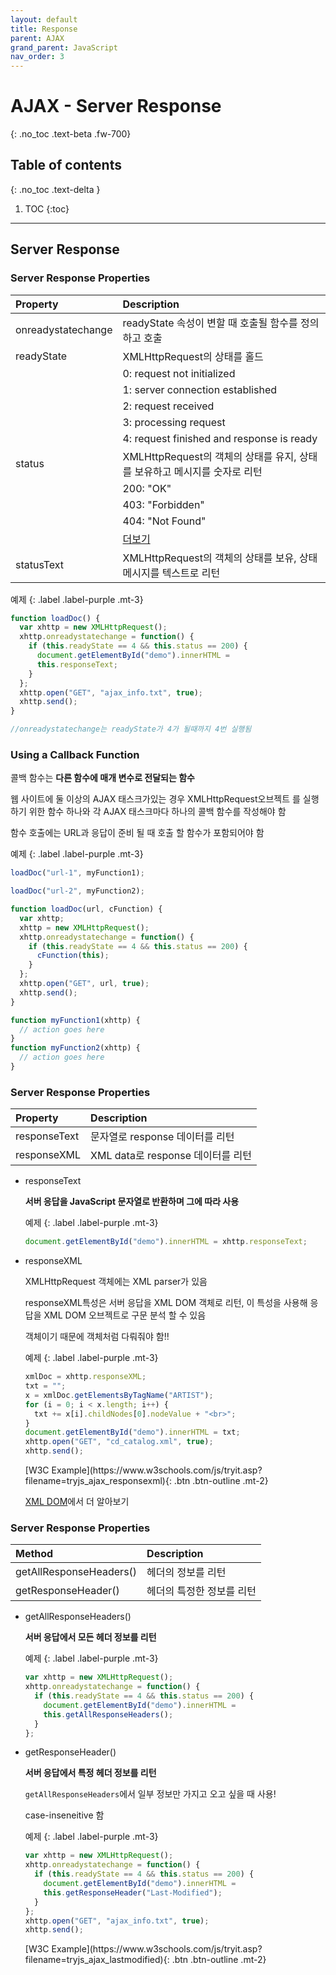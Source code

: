 ```yaml
---
layout: default
title: Response
parent: AJAX
grand_parent: JavaScript
nav_order: 3
---
```


# AJAX - Server Response
{: .no_toc .text-beta .fw-700}

## Table of contents
{: .no_toc .text-delta }

1. TOC
{:toc}

---

## Server Response

### Server Response Properties

| Property                               | Description                                                          |
|:---------------------------------------|:---------------------------------------------------------------------|
| onreadystatechange                     | readyState 속성이 변할 때 호출될 함수를 정의하고 호출                      |
| readyState                             | XMLHttpRequest의 상태를 홀드                                           |
|                                        | 0: request not initialized                                           |
|                                        | 1: server connection established                                     |
|                                        | 2: request received                                                  | 
|                                        | 3: processing request                                                |
|                                        | 4: request finished and response is ready                            |
| status                                 | XMLHttpRequest의 객체의 상태를 유지, 상태를 보유하고 메시지를 숫자로 리턴    |
|                                        | 200: "OK"                                                            |
|                                        | 403: "Forbidden"                                                     |
|                                        | 404: "Not Found"                                                     |
|                                        | [더보기](https://www.w3schools.com/tags/ref_httpmessages.asp)         |
| statusText	                         | XMLHttpRequest의 객체의 상태를 보유, 상태 메시지를 텍스트로 리턴            |


예제
{: .label .label-purple .mt-3}
```js
function loadDoc() {
  var xhttp = new XMLHttpRequest();
  xhttp.onreadystatechange = function() {
    if (this.readyState == 4 && this.status == 200) {
      document.getElementById("demo").innerHTML =
      this.responseText;
    }
  };
  xhttp.open("GET", "ajax_info.txt", true);
  xhttp.send();
}

//onreadystatechange는 readyState가 4가 될때까지 4번 실행됨
```

### Using a Callback Function

콜백 함수는 **다른 함수에 매개 변수로 전달되는 함수**

웹 사이트에 둘 이상의 AJAX 태스크가있는 경우 XMLHttpRequest오브젝트 를 실행하기 위한 함수 하나와 각 AJAX 태스크마다 하나의 콜백 함수를 작성해야 함

함수 호출에는 URL과 응답이 준비 될 때 호출 할 함수가 포함되어야 함

예제
{: .label .label-purple .mt-3}
```js
loadDoc("url-1", myFunction1);

loadDoc("url-2", myFunction2);

function loadDoc(url, cFunction) {
  var xhttp;
  xhttp = new XMLHttpRequest();
  xhttp.onreadystatechange = function() {
    if (this.readyState == 4 && this.status == 200) {
      cFunction(this);
    }
  };
  xhttp.open("GET", url, true);
  xhttp.send();
}

function myFunction1(xhttp) {
  // action goes here
}
function myFunction2(xhttp) {
  // action goes here
}
```

### Server Response Properties

| Property                               | Description                                                  |
|:---------------------------------------|:-------------------------------------------------------------|
| responseText	                         | 문자열로 response 데이터를 리턴                                 |
| responseXML	                         | XML data로 response 데이터를 리턴                              |

* responseText 

    **서버 응답을 JavaScript 문자열로 반환하며 그에 따라 사용**
    
    예제
    {: .label .label-purple .mt-3}
    ```js
    document.getElementById("demo").innerHTML = xhttp.responseText;
    ```
    
* responseXML  

    XMLHttpRequest 객체에는 XML parser가 있음
    
    responseXML특성은 서버 응답을 XML DOM 객체로 리턴, 이 특성을 사용해 응답을 XML DOM 오브젝트로 구문 분석 할 수 있음
    
    객체이기 때문에 객체처럼 다뤄줘야 함!!
    
    예제
    {: .label .label-purple .mt-3}
    ```js
    xmlDoc = xhttp.responseXML;
    txt = "";
    x = xmlDoc.getElementsByTagName("ARTIST");
    for (i = 0; i < x.length; i++) {
      txt += x[i].childNodes[0].nodeValue + "<br>";
    }
    document.getElementById("demo").innerHTML = txt;
    xhttp.open("GET", "cd_catalog.xml", true);
    xhttp.send();
    ```
    
    <span class="fs-2">
    [W3C Example](https://www.w3schools.com/js/tryit.asp?filename=tryjs_ajax_responsexml){: .btn  .btn-outline .mt-2}
    </span>

    [XML DOM]()에서 더 알아보기

### Server Response Properties

| Method                                 | Description                                       |
|:---------------------------------------|:--------------------------------------------------|
| getAllResponseHeaders()                | 헤더의 정보를 리턴                                   |
| getResponseHeader()                    | 헤더의 특정한 정보를 리턴                             |

* getAllResponseHeaders()

    **서버 응답에서 모든 헤더 정보를 리턴**
    
    예제
    {: .label .label-purple .mt-3}
    ```js
    var xhttp = new XMLHttpRequest();
    xhttp.onreadystatechange = function() {
      if (this.readyState == 4 && this.status == 200) {
        document.getElementById("demo").innerHTML =
        this.getAllResponseHeaders();
      }
    };
    ```

* getResponseHeader()

    **서버 응답에서 특정 헤더 정보를 리턴**
    
    `getAllResponseHeaders`에서 일부 정보만 가지고 오고 싶을 때 사용!
    
    case-inseneitive 함
    
    예제
    {: .label .label-purple .mt-3}
    ```js
    var xhttp = new XMLHttpRequest();
    xhttp.onreadystatechange = function() {
      if (this.readyState == 4 && this.status == 200) {
        document.getElementById("demo").innerHTML =
        this.getResponseHeader("Last-Modified");
      }
    };
    xhttp.open("GET", "ajax_info.txt", true);
    xhttp.send();
    ```
    
    <span class="fs-2">
    [W3C Example](https://www.w3schools.com/js/tryit.asp?filename=tryjs_ajax_lastmodified){: .btn  .btn-outline .mt-2}
    </span>

